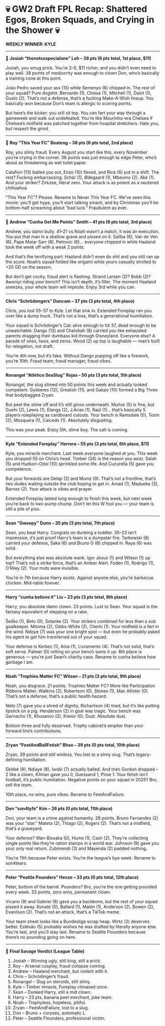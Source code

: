 # 💀 GW2 Draft FPL Recap: Shattered Egos, Broken Squads, and Crying in the Shower 💀

**WEEKLY WINNER: KYLE**

---

🥇 **Josiah “thenotsospecialone” Loh – 38 pts (6 pts total, 1st place, $11)**

Josiah, you smug prick. You’re 2–0, $11 richer, and you didn’t even need to play well. 38 points of mediocrity was enough to clown Don, who’s basically a training cone at this point.

João Pedro saved your ass (15) while Semenyo (6) chipped in. The rest of your squad? Pure dogshit. Bernardo (1), Chiesa (1), Mitchell (1), Dalot (1), Gusto (2). That’s not a defense, that’s a fucking Make-A-Wish lineup. You basically won because Don’s team is allergic to scoring points.

But here’s the kicker: you still sit top. You can fart your way through a gameweek and walk out undefeated. You’re like Mourinho-era Chelsea if Chelsea’s midfield was patched together from hospital stretchers. Hate you, but respect the grind.

---

🥈 **Roy “This Year FC” Boateng – 38 pts (6 pts total, 2nd place)**

Roy, you slimy fraud. Every August you start like this, every November you’re crying in the corner. 38 points was just enough to edge Peter, who’s about as threatening as wet toilet paper.

Calafiori (13) bailed you out, Enzo (10) flexed, and Rice (6) put in a shift. The rest? Fucking embarrassing. Schär (1), Ødegaard (1), Mbeumo (2), Aké (1). And your striker? Zirkzee, literal zero. Your attack is as potent as a neutered chihuahua.

“This Year FC”? Please. Rename to Never This Year FC. We’ve seen this movie: you’ll get hype, you’ll start talking smack, and by Christmas you’ll be bottom-half screaming about “bad luck.” Fraudulent as ever.

---

🥉 **Andrew “Cunha Get Me Points” Smith – 41 pts (6 pts total, 3rd place)**

Andrew, you damn bully. 41–21 vs Noah wasn’t a match, it was an execution. You put that man in a shallow grave and pissed on it. Saliba (6), Van de Ven (6), Pape Matar Sarr (8), Petrovic (6)… everyone chipped in while Haaland took the week off with a weak 2 points.

And that’s the terrifying part: Haaland didn’t even do shit and you still ran up the score. Noah’s squad folded like origami while yours casually strolled to +20 GD on the season.

But don’t get cocky, fraud alert is flashing. Strand Larsen (2)? Bobb (2)? Awoniyi riding your bench? This isn’t depth, it’s filler. The moment Haaland sneezes, your whole team will implode. Enjoy 3rd while you can.

---

**Chris “Schrödongers” Duncam – 37 pts (3 pts total, 4th place)**

Chris, you lost 55–37 to Kyle. Let that sink in. Extended Foreplay ran you over like a dump truck. That’s not a loss, that’s a generational humiliation.

Your squad is Schrödinger’s Cat: alive enough to hit 37, dead enough to be unwatchable. Dango (13) and Chalobah (8) carried you like exhausted parents dragging their dumbass kid through Disneyland. Everyone else? A parade of ones, twos, and zeros. Wood (2) up top is laughable — man’s built for relegation, not draft.

You’re 4th now, but it’s fake. Without Dango popping off like a firework, you’re 10th. Fraud team, fraud manager, fraud vibes.

---

**Ronangel “Atlético SeaSlug” Rojas – 50 pts (3 pts total, 5th place)**

Ronangel, the slug slimed into 50 points this week and actually looked competent. Gyökeres (12), Grealish (11), and Gakpo (10) formed a Big Three that bodybagged Zryan.

But peel the slime off and it’s still gross underneath. Muñoz (5) is fine, but Guehi (2), Lewis (1), Elanga (2), J.Arias (1), Raúl (1)… that’s basically 5 players roleplaying as cardboard cutouts. Your bench is Ramsdale (0), Tosin (2), Mosquera (1), Caicedo (1). Absolutely disgusting.

This was your peak. Enjoy 5th, slime boy. The salt is coming.

---

**Kyle “Extended Foreplay” Herrera – 55 pts (3 pts total, 6th place, $11)**

Kyle, you miracle merchant. Last week everyone laughed at you. This week you dropped 55 on Chris’s head. Timber (24) is the reason you exist. Salah (5) and Hudson-Odoi (10) sprinkled some life. And Cucurella (5) gave you competence.

But your forwards are Delap (2) and Muniz (0). That’s not a frontline, that’s two dudes waiting outside the club hoping to get in. Amad (1), Madueke (3), Barnes (2). Your attack is vibes and prayer.

Extended Foreplay lasted long enough to finish this week, but next week you’re back to two-pump chump. Don’t let this W fool you — your team is still a pile of piss.

---

**Sean “Gweepy” Dunn – 35 pts (3 pts total, 7th place)**

Sean, you beat Harry. Congrats on dunking a toddler. 35–23 isn’t impressive, it’s just proof Harry’s team is a dumpster fire. Tarkowski (8) carried your defense, Saka (6) and Bruno G (6) chipped in. Raya (6) was solid.

But everything else was absolute wank. Igor Jesus (1) and Wilson (1) up top? That’s not a strike force, that’s an Amber Alert. Foden (1), Rodrigo (1), O’Riley (2). Your mids were invisible.

You’re in 7th because Harry exists. Against anyone else, you’re barbecue chicken. Mid-table forever.

---

**Harry “cunha believe it” Liu – 23 pts (3 pts total, 8th place)**

Harry, you absolute damn clown. 23 points. Lost to Sean. Your squad is the fantasy equivalent of stepping on a rake.

Šeško (1), Beto (0), Solanke (2). Your strikers combined for less than a sub goalkeeper. Mitoma (2), Gibbs-White (2), Cherki (1). Your midfield is a fart in the wind. Ndoye (7) was your one bright spot — but even he probably asked his agent to get him transferred out of your squad.

Your defense is Kerkez (1), Aina (1), Livramento (4). That’s not solid, that’s soft serve. Palmer (0) rotting on your bench sums it up. 8th place is generous — you’re just Sean’s charity case. Rename to cunha believe how garbage I am.

---

**Noah “Trophies Matter FC” Wilson – 21 pts (3 pts total, 9th place)**

Noah, you disgrace. 21 points. Trophies Matter FC? More like Participation Ribbons Matter. Watkins (2), Robertson (0), Stones (1), Mac Allister (0). That’s not a defense, that’s a public health hazard.

Neto (7) gave you a shred of dignity, Richarlison (4) tried, but it’s like putting lipstick on a pig. Henderson (2) in goal was tragic. Your bench was Garnacho (1), Khusanov (2), Kiwior (0). Dust. Absolute dust.

Bottom three and fully deserved. Trophy cabinet’s emptier than your forward line’s contributions.

---

**Zryan “FootAndBallFetish” Bhao – 39 pts (0 pts total, 10th place)**

Zryan, 39 points and still winless. You lost to a slimy slug. That’s legacy-defining humiliation.

Ekitiké (9), Ndiaye (8), Iwobi (7) actually balled. And then Gordon dropped –2 like a clown, Kilman gave you 0, Guessand 1, Piroe 1. Your fetish isn’t football, it’s public humiliation. Negative points on your squad in 2025? Bro, sell the team.

10th place, no wins, pure vibes. Rename to FeetAndFailure.

---

**Don “son4lyfe” Kim – 26 pts (0 pts total, 11th place)**

Don, your team is a crime against humanity. 26 points. Bruno Fernandes (2) was your “star.” Mateta (2), Thiago (2), Rogers (2). That’s not a midfield, that’s a graveyard.

Your defense? Wan-Bissaka (0), Hume (1), Cash (2). They’re collecting single points like they’re ration stamps in a world war. Johnson (9) gave you your only real return. Zubimendi (3) and Mayenda (2) padded nothing.

You’re 11th because Peter exists. You’re the league’s bye week. Rename to son4tears.

---

**Peter “Peattle Pounders” Henze – 33 pts (0 pts total, 12th place)**

Peter, bottom of the barrel. Pounders? Bro, you’re the one getting pounded every week. 33 points, zero wins, permanent clown.

Vicario (9) and Gabriel (6) gave you a backbone, but the rest of your squad pissed it away. Konaté (0), Ballard (1), Malen (1), Anderson (2), Bowen (2), Evanilson (2). That’s not an attack, that’s a TikTok meme.

Your team sheet looks like a Bundesliga scrap heap. Wirtz (2) deserves better. Estêvão (5) probably wishes he was drafted by literally anyone else. You’re last, and you’ll stay last. Rename to Seattle Flounders because there’s no pounding going on here.

---

🎤 **Final Savage Verdict (League Table)**
1. Josiah – Winning ugly, still king, still a prick.  
2. Roy – Arsenal cosplay, fraud collapse coming.  
3. Andrew – Haaland merchant, but violent with it.  
4. Chris – Schrödinger’s fraud.  
5. Ronangel – Slug on steroids, still slimy.  
6. Kyle – Timber miracle, Foreplay climaxed once.  
7. Sean – Dunked Harry, still a mid clown.  
8. Harry – 23 pts, banana peel merchant, joke team.  
9. Noah – Trophyless, hopeless, pitiful.  
10. Zryan – FeetAndFailure, lost to a slug.  
11. Don – Bruno + corpses, automatic L.  
12. Peter – Seattle Flounders, professional victim.  
